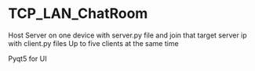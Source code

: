 # TCP_LAN_ChatRoom
Host Server on one device with server.py file and join that target server ip with client.py files
Up to five clients at the same time

Pyqt5 for UI